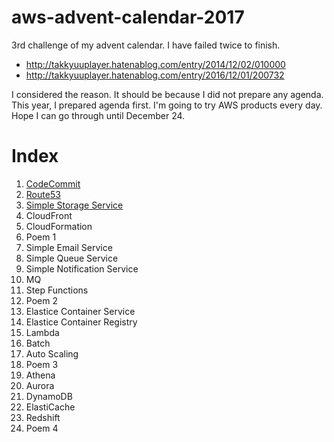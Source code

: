 # aws-advent-calendar-2017

3rd challenge of my advent calendar. I have failed twice to finish.

* http://takkyuuplayer.hatenablog.com/entry/2014/12/02/010000
* http://takkyuuplayer.hatenablog.com/entry/2016/12/01/200732

I considered the reason. It should be because I did not prepare any agenda. This year, I prepared agenda first.
I'm going to try AWS products every day. Hope I can go through until December 24.

# Index

1. [CodeCommit](01-code-commit.md)
1. [Route53](02-route-53.md)
1. [Simple Storage Service](03-s3.md)
1. CloudFront
1. CloudFormation
1. Poem 1
1. Simple Email Service
1. Simple Queue Service
1. Simple Notification Service
1. MQ
1. Step Functions
1. Poem 2
1. Elastice Container Service
1. Elastice Container Registry
1. Lambda
1. Batch
1. Auto Scaling
1. Poem 3
1. Athena
1. Aurora
1. DynamoDB
1. ElastiCache
1. Redshift
1. Poem 4
